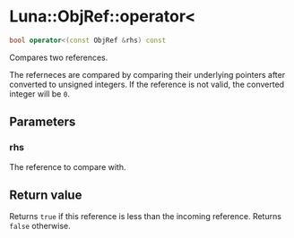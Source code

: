 # Luna::ObjRef::operator<

```c++
bool operator<(const ObjRef &rhs) const
```

Compares two references. 

The referneces are compared by comparing their underlying pointers after converted to unsigned integers. If the reference is not valid, the converted integer will be `0`. 

## Parameters
### rhs
The reference to compare with. 

## Return value
Returns `true` if this reference is less than the incoming reference. Returns `false` otherwise. 

